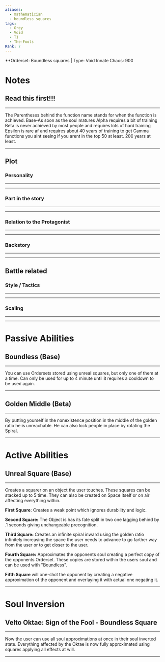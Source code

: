 ```yaml
---
aliases:
  - mathematician
  - boundless squares
tags:
  - Grey
  - Void
  - T1
  - The-Fools
Rank: 7
---
```

**Orderset: Boundless squares  | Type: Void
Innate Chaos: 900

# Notes
## Read this first!!!
___
The Parentheses behind the function name stands for when the function is achieved.
Base-As soon as the soul matures
Alpha requires a bit of training 
Beta is never achieved by most people and requires lots of hard training
Epsilon is rare af and requires about 40 years of training to get
Gamma functions you aint seeing if you arent in the top 50 at least. 200 years at least.
___
## Plot
### Personality
___

___
### Part in the story
___

___
### Relation to the Protagonist
___

___
### Backstory
___

___

## Battle related

### Style / Tactics
___

___
### Scaling 
___

___


# Passive Abilities
## Boundless (Base)
___
You can use Ordersets stored using unreal squares, but only one of them at a time. Can only be used for up to 4 minute until it requires a cooldown to be used again.
___
## Golden Middle (Beta)
___
By putting yourself in the nonexistence position in the middle of the golden ratio he is unreachable.
He can also lock people in place by rotating the Spiral.
___
# Active Abilities
## Unreal Square (Base)
___
Creates a squarer on an object the user touches. These squares can be stacked up to 5 time.
They can also be created on Space itself or on air affecting everything within.

**First Square:** Creates a weak point which ignores durability and logic.

**Second Square:** The Object is has its fate split in two one lagging behind by .1 seconds giving unchangeable precognition.

**Third Square:** Creates an infinite spiral inward using the golden ratio infinitely increasing the space the user needs to advance to go farther way from the user or to get closer to the user.

**Fourth Square:** Approximates the opponents soul creating a perfect copy of the opponents Orderset. These copies are stored within the users soul and can be used with "Boundless".

**Fifth Square** will one-shot the opponent by creating a negative approximation of the opponent and overlaying it with actual one negating it.
___

# Soul Inversion
## Velto Oktae: Sign of the Fool - Boundless Square
___
Now the user can use all soul approximations at once in their soul inverted state. Everything affected by the Oktae is now fully approximated using squares applying all effects at will.
___
